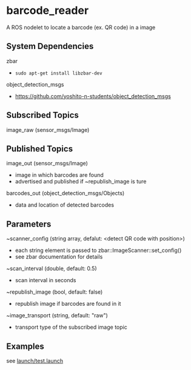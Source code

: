 # barcode_reader
A ROS nodelet to locate a barcode (ex. QR code) in a image

## System Dependencies
zbar
* `sudo apt-get install libzbar-dev`

object_detection_msgs
* https://github.com/yoshito-n-students/object_detection_msgs

## Subscribed Topics
image_raw (sensor_msgs/Image)

## Published Topics
image_out (sensor_msgs/Image)
* image in which barcodes are found
* advertised and published if ~republish_image is ture

barcodes_out (object_detection_msgs/Objects)
* data and location of detected barcodes

## Parameters
~scanner_config (string array, defalut: \<detect QR code with position>)
* each string element is passed to zbar::ImageScanner::set_config()
* see zbar documentation for details

~scan_interval (double, default: 0.5)
* scan interval in seconds

~republish_image (bool, default: false)
* republish image if barcodes are found in it

~image_transport (string, default: "raw")
* transport type of the subscribed image topic

## Examples
see [launch/test.launch](launch/test.launch)